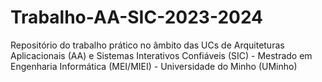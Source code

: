 # Trabalho-AA-SIC-2023-2024
Repositório do trabalho prático no âmbito das UCs de Arquiteturas Aplicacionais (AA) e Sistemas Interativos Confiáveis (SIC) - Mestrado em Engenharia Informática (MEI/MIEI) - Universidade do Minho (UMinho)
